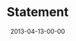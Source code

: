 ---
layout: message
category: message
series: "ROI"
title: "Statement"
date: 2013-04-13-00-00
message_id: 776
audio: "http://s3.amazonaws.com/crossroads-media/message/audio/roi_06.mp3"
audio-duration: "43:01"
program: "http://s3.amazonaws.com/crossroads-media/documents/04_13-14_13Program_LO.pdf"
description: "We'll have the chance to invest for an enormous return."
video: "http://s3.amazonaws.com/crossroads-media/message/video/roi_06.mp4"
video-duration: "43:07"
video-image: "http://s3.amazonaws.com/crossroads-media/images/roi_06_still.jpg"
explicit: false
---